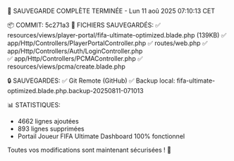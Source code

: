 🎉 SAUVEGARDE COMPLÈTE TERMINÉE - Lun 11 aoû 2025 07:10:13 CET

📦 COMMIT: 5c271a3
📝 FICHIERS SAUVEGARDÉS:
✅ resources/views/player-portal/fifa-ultimate-optimized.blade.php (139KB)
✅ app/Http/Controllers/PlayerPortalController.php
✅ routes/web.php
✅ app/Http/Controllers/Auth/LoginController.php  
✅ app/Http/Controllers/PCMAController.php
✅ resources/views/pcma/create.blade.php

🔒 SAUVEGARDES:
✅ Git Remote (GitHub)
✅ Backup local: fifa-ultimate-optimized.blade.php.backup-20250811-071013

📊 STATISTIQUES:
- 4662 lignes ajoutées
- 893 lignes supprimées
- Portail Joueur FIFA Ultimate Dashboard 100% fonctionnel

Toutes vos modifications sont maintenant sécurisées ! 🌟
